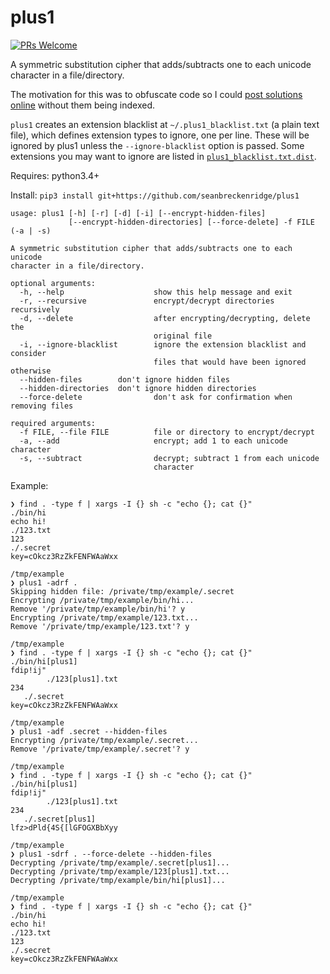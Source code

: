 # plus1

[![PRs Welcome](https://img.shields.io/badge/PRs-welcome-brightgreen.svg?style=flat-square)](http://makeapullrequest.com)

A symmetric substitution cipher that adds/subtracts one to each unicode character in a file/directory.

The motivation for this was to obfuscate code so I could [post solutions online](https://github.com/seanbreckenridge/CS-Assignments) without them being indexed.

`plus1` creates an extension blacklist at `~/.plus1_blacklist.txt` (a plain text file), which defines extension types to ignore, one per line. These will be ignored by plus1 unless the `--ignore-blacklist` option is passed. Some extensions you may want to ignore are listed in [`plus1_blacklist.txt.dist`](./plus1/plus1_blacklist.txt.dist).

Requires: python3.4+

Install: `pip3 install git+https://github.com/seanbreckenridge/plus1`

```
usage: plus1 [-h] [-r] [-d] [-i] [--encrypt-hidden-files]
             [--encrypt-hidden-directories] [--force-delete] -f FILE (-a | -s)

A symmetric substitution cipher that adds/subtracts one to each unicode
character in a file/directory.

optional arguments:
  -h, --help                    show this help message and exit
  -r, --recursive               encrypt/decrypt directories recursively
  -d, --delete                  after encrypting/decrypting, delete the
                                original file
  -i, --ignore-blacklist        ignore the extension blacklist and consider
                                files that would have been ignored otherwise
  --hidden-files        don't ignore hidden files
  --hidden-directories  don't ignore hidden directories
  --force-delete                don't ask for confirmation when removing files

required arguments:
  -f FILE, --file FILE          file or directory to encrypt/decrypt
  -a, --add                     encrypt; add 1 to each unicode character
  -s, --subtract                decrypt; subtract 1 from each unicode
                                character
```

Example:

```
❯ find . -type f | xargs -I {} sh -c "echo {}; cat {}"
./bin/hi
echo hi!
./123.txt
123
./.secret
key=cOkcz3RzZkFENFWAaWxx

/tmp/example
❯ plus1 -adrf .
Skipping hidden file: /private/tmp/example/.secret
Encrypting /private/tmp/example/bin/hi...
Remove '/private/tmp/example/bin/hi'? y
Encrypting /private/tmp/example/123.txt...
Remove '/private/tmp/example/123.txt'? y

/tmp/example
❯ find . -type f | xargs -I {} sh -c "echo {}; cat {}"
./bin/hi[plus1]
fdip!ij"
        ./123[plus1].txt
234
   ./.secret
key=cOkcz3RzZkFENFWAaWxx

/tmp/example
❯ plus1 -adf .secret --hidden-files
Encrypting /private/tmp/example/.secret...
Remove '/private/tmp/example/.secret'? y

/tmp/example
❯ find . -type f | xargs -I {} sh -c "echo {}; cat {}"
./bin/hi[plus1]
fdip!ij"
        ./123[plus1].txt
234
   ./.secret[plus1]
lfz>dPld{4S{[lGFOGXBbXyy

/tmp/example
❯ plus1 -sdrf . --force-delete --hidden-files
Decrypting /private/tmp/example/.secret[plus1]...
Decrypting /private/tmp/example/123[plus1].txt...
Decrypting /private/tmp/example/bin/hi[plus1]...

/tmp/example
❯ find . -type f | xargs -I {} sh -c "echo {}; cat {}"
./bin/hi
echo hi!
./123.txt
123
./.secret
key=cOkcz3RzZkFENFWAaWxx
```
